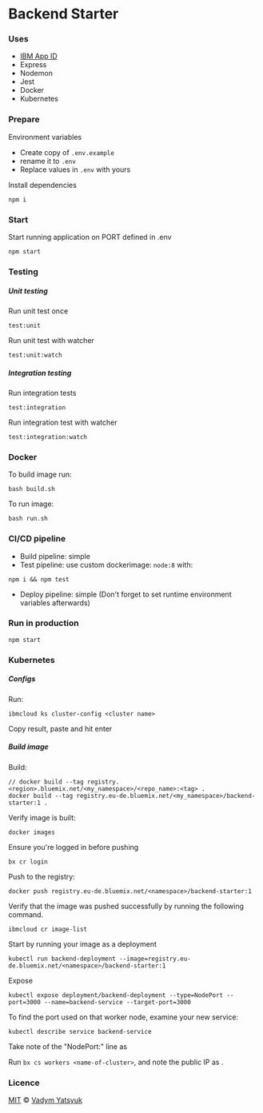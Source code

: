 Backend Starter
===

### Uses
* [IBM App ID](https://www.ibm.com/cloud/app-id)
* Express
* Nodemon
* Jest
* Docker
* Kubernetes


### Prepare

Environment variables

* Create copy of `.env.example`
* rename it to `.env`
* Replace values in `.env` with yours

Install dependencies

```
npm i
```

### Start

Start running application on PORT defined in .env

```
npm start
```

### Testing

##### Unit testing

Run unit test once

```
test:unit
```

Run unit test with watcher

```
test:unit:watch
```

##### Integration testing

Run integration tests

```
test:integration
```

Run integration test with watcher
```
test:integration:watch
```

### Docker

To build image run:
```
bash build.sh
```
To run image:
```
bash run.sh
```

### CI/CD pipeline

* Build pipeline: simple
* Test pipeline: use custom dockerimage: `node:8` with:
```
npm i && npm test
```
* Deploy pipeline: simple (Don't forget to set runtime environment variables afterwards) 

### Run in production

```
npm start
```


### Kubernetes

##### Configs
Run:

```
ibmcloud ks cluster-config <cluster name>
```

Copy result, paste and hit enter


##### Build image

Build:
```
// docker build --tag registry.<region>.bluemix.net/<my_namespace>/<repo_name>:<tag> .
docker build --tag registry.eu-de.bluemix.net/<my_namespace>/backend-starter:1 .
```

Verify image is built:
```
docker images
```

Ensure you're logged in before pushing
```
bx cr login
```

Push to the registry:
```
docker push registry.eu-de.bluemix.net/<namespace>/backend-starter:1
```

Verify that the image was pushed successfully by running the following command.
```
ibmcloud cr image-list
```

Start by running your image as a deployment
```
kubectl run backend-deployment --image=registry.eu-de.bluemix.net/<namespace>/backend-starter:1
```

Expose
```
kubectl expose deployment/backend-deployment --type=NodePort --port=3000 --name=backend-service --target-port=3000
```

To find the port used on that worker node, examine your new service:
```
kubectl describe service backend-service
```
Take note of the "NodePort:" line as <nodeport>


Run `bx cs workers <name-of-cluster>`, and note the public IP as <public-IP>.

### Licence

[MIT](https://tldrlegal.com/license/mit-license) © [Vadym Yatsyuk](https://github.com/vadimdez)
